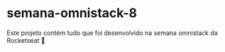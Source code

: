 # semana-omnistack-8
Este projeto contém tudo que foi desenvolvido na semana omnistack da Rocketseat :rocket:
